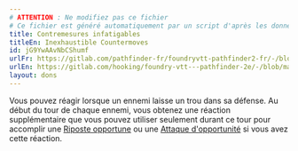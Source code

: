 ```yaml
---
# ATTENTION : Ne modifiez pas ce fichier
# Ce fichier est généré automatiquement par un script d'après les données du module Foundry VTT officiel et de sa traduction
title: Contremesures infatigables
titleEn: Inexhaustible Countermoves
id: jG9YwAAvNbCShumf
urlFr: https://gitlab.com/pathfinder-fr/foundryvtt-pathfinder2-fr/-/blob/master/data/feats/jG9YwAAvNbCShumf.htm
urlEn: https://gitlab.com/hooking/foundry-vtt---pathfinder-2e/-/blob/master/packs/data/feats.db/inexhaustible-countermoves.json
layout: dons
---
```

Vous pouvez réagir lorsque un ennemi laisse un trou dans sa défense. Au début du tour de chaque ennemi, vous obtenez une réaction supplémentaire que vous pouvez utiliser seulement durant ce tour pour accomplir une [Riposte opportune](../capacité-classe/riposte-opportune.html) ou une [Attaque d'opportunité](../capacité-classe/attaque-d'opportunité.html) si vous avez cette réaction.
